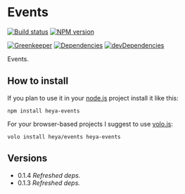 # Events 

[![Build status][travis-image]][travis-url]
[![NPM version][npm-image]][npm-url]

[![Greenkeeper][greenkeeper-image]][greenkeeper-url]
[![Dependencies][deps-image]][deps-url]
[![devDependencies][dev-deps-image]][dev-deps-url]

Events.

## How to install

If you plan to use it in your [node.js](http://nodejs.org) project install it
like this:

```
npm install heya-events
```

For your browser-based projects I suggest to use [volo.js](http://volojs.org):

```
volo install heya/events heya-events
```

## Versions

- 0.1.4 *Refreshed deps.*
- 0.1.3 *Refreshed deps.*

[npm-image]:         https://img.shields.io/npm/v/heya-events.svg
[npm-url]:           https://npmjs.org/package/heya-events
[deps-image]:        https://img.shields.io/david/heya/events.svg
[deps-url]:          https://david-dm.org/heya/events
[dev-deps-image]:    https://img.shields.io/david/dev/heya/events.svg
[dev-deps-url]:      https://david-dm.org/heya/events#info=devDependencies
[travis-image]:      https://img.shields.io/travis/heya/events.svg
[travis-url]:        https://travis-ci.org/heya/events
[greenkeeper-image]: https://badges.greenkeeper.io/heya/events.svg
[greenkeeper-url]:   https://greenkeeper.io/
